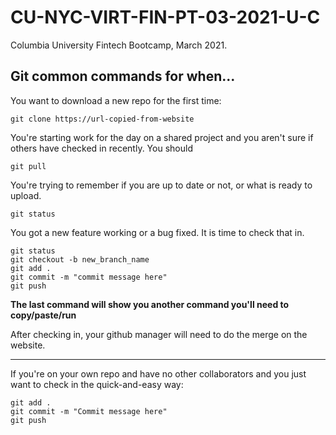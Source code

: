 # CU-NYC-VIRT-FIN-PT-03-2021-U-C

Columbia University Fintech Bootcamp, March 2021.


## Git common commands for when...

You want to download a new repo for the first time:

```
git clone https://url-copied-from-website
```


You're starting work for the day on a shared project and you aren't sure if others have checked in recently. You should

```
git pull
```

You're trying to remember if you are up to date or not, or what is ready to upload.

```
git status
```

You got a new feature working or a bug fixed. It is time to check that in.

```
git status
git checkout -b new_branch_name
git add .
git commit -m "commit message here"
git push
```

**The last command will show you another command you'll need to copy/paste/run**

After checking in, your github manager will need to do the merge on the website.

---
If you're on your own repo and have no other collaborators and you just want to check in the quick-and-easy way:

```
git add .
git commit -m "Commit message here"
git push
```
